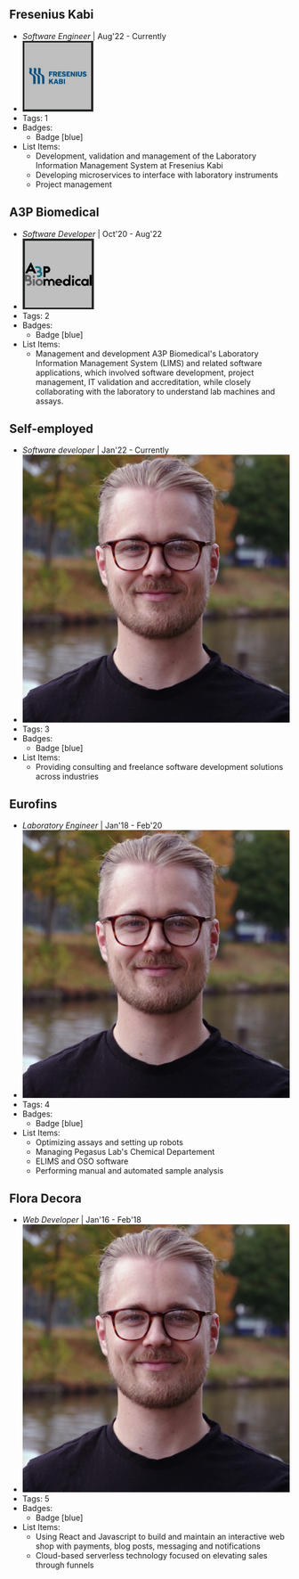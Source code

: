 ## Fresenius Kabi
- *Software Engineer* | Aug'22 - Currently
- ![profile](../assets/fresenius.png)
- Tags: 1
- Badges:
  - Badge [blue]
- List Items:
  - Development, validation and management of the Laboratory Information Management System at Fresenius Kabi
  - Developing microservices to interface with laboratory instruments
  - Project management

## A3P Biomedical
- *Software Developer* | Oct'20 - Aug'22
- ![profile](../assets/a3p.png)
- Tags: 2
- Badges:
  - Badge [blue]
- List Items:
  - Management and development A3P Biomedical's Laboratory Information Management System (LIMS) and related software applications, which involved software development, project management, IT validation and accreditation, while closely collaborating with the laboratory to understand lab machines and assays.

## Self-employed
- *Software developer* | Jan'22 - Currently
- ![profile](../assets/profile.jpg)
- Tags: 3
- Badges:
  - Badge [blue]
- List Items:
  - Providing consulting and freelance software development solutions across industries

## Eurofins
- *Laboratory Engineer* | Jan'18 - Feb'20
- ![profile](../assets/profile.jpg)
- Tags: 4
- Badges:
  - Badge [blue]
- List Items:
  - Optimizing assays and setting up robots
  - Managing Pegasus Lab's Chemical Departement 
  - ELIMS and OSO software
  - Performing manual and automated sample analysis

## Flora Decora
- *Web Developer* | Jan'16 - Feb'18
- ![profile](../assets/profile.jpg)
- Tags: 5
- Badges:
  - Badge [blue]
- List Items:
  - Using React and Javascript to build and maintain an interactive web shop with payments, blog posts, messaging and notifications
  - Cloud-based serverless technology focused on elevating sales through funnels
